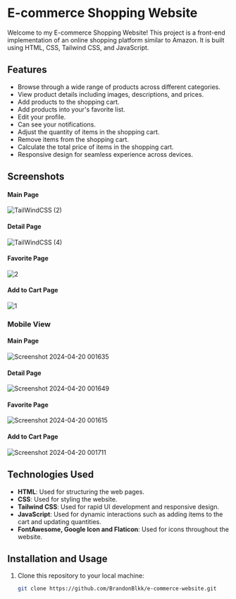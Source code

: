 # E-commerce Shopping Website

Welcome to my E-commerce Shopping Website! This project is a front-end implementation of an online shopping platform similar to Amazon. It is built using HTML, CSS, Tailwind CSS, and JavaScript.

## Features

- Browse through a wide range of products across different categories.
- View product details including images, descriptions, and prices.
- Add products to the shopping cart.
- Add products into your's favorite list.
- Edit your profile.
- Can see your notifications.
- Adjust the quantity of items in the shopping cart.
- Remove items from the shopping cart.
- Calculate the total price of items in the shopping cart.
- Responsive design for seamless experience across devices.

## Screenshots

#### Main Page
![TailWindCSS (2)](https://github.com/BrandonBlkk/Shopping-Website/assets/141344965/e3fabe44-a327-4363-8b17-53a96f911323)

#### Detail Page
![TailWindCSS (4)](https://github.com/BrandonBlkk/Shopping-Website/assets/141344965/09608726-4a61-4cc2-892a-0c4a98e6cb9c)

#### Favorite Page
![2](https://github.com/BrandonBlkk/Shopping-Website/assets/141344965/70525486-ebdf-41f2-a1e3-076addff079c)

#### Add to Cart Page
![1](https://github.com/BrandonBlkk/Shopping-Website/assets/141344965/3a5e600c-9a5d-4a5c-be19-41319eb40933)

### Mobile View

#### Main Page
![Screenshot 2024-04-20 001635](https://github.com/BrandonBlkk/Shopping-Website/assets/141344965/36762c0c-6c2d-424c-9d8a-2e5c43738439)

#### Detail Page
![Screenshot 2024-04-20 001649](https://github.com/BrandonBlkk/Shopping-Website/assets/141344965/d1a058bd-dff8-4bb4-823e-b46314e23c2a)

#### Favorite Page
![Screenshot 2024-04-20 001615](https://github.com/BrandonBlkk/Shopping-Website/assets/141344965/e94528ea-294e-45b7-a79e-ded4f7ee6051)

#### Add to Cart Page
![Screenshot 2024-04-20 001711](https://github.com/BrandonBlkk/Shopping-Website/assets/141344965/a2037b91-1cbe-40bc-bd36-90981f99d156)

## Technologies Used

- **HTML**: Used for structuring the web pages.
- **CSS**: Used for styling the website.
- **Tailwind CSS**: Used for rapid UI development and responsive design.
- **JavaScript**: Used for dynamic interactions such as adding items to the cart and updating quantities.
- **FontAwesome, Google Icon and Flaticon**: Used for icons throughout the website.

## Installation and Usage

1. Clone this repository to your local machine:

   ```bash
   git clone https://github.com/BrandonBlkk/e-commerce-website.git




